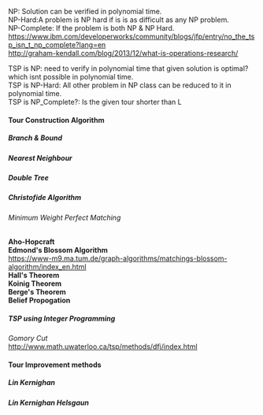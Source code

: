 NP: Solution can be verified in polynomial time.  
NP-Hard:A problem is NP hard if is is as difficult as any NP problem.  
NP-Complete: If the problem is both NP & NP Hard.  
https://www.ibm.com/developerworks/community/blogs/jfp/entry/no_the_tsp_isn_t_np_complete?lang=en  
http://graham-kendall.com/blog/2013/12/what-is-operations-research/  

TSP is NP: need to verify in polynomial time that given solution is optimal? which isnt possible in polynomial time.  
TSP is NP-Hard: All other problem in NP class can be reduced to it in polynomial time.  
TSP is NP_Complete?: Is the given tour shorter than L 

#### Tour Construction Algorithm  
##### Branch & Bound  
##### Nearest Neighbour  
##### Double Tree  
##### Christofide Algorithm  
###### Minimum Weight Perfect Matching  
  **Aho-Hopcraft**  
  **Edmond's Blossom Algorithm**  
  https://www-m9.ma.tum.de/graph-algorithms/matchings-blossom-algorithm/index_en.html  
  **Hall's Theorem**  
  **Koinig Theorem**  
  **Berge's Theorem**  
  **Belief Propogation**  
##### TSP using Integer Programming  
   *Gomory Cut*  
       http://www.math.uwaterloo.ca/tsp/methods/dfj/index.html  
#### Tour Improvement methods  
##### Lin Kernighan  
##### Lin Kernighan Helsgaun  


